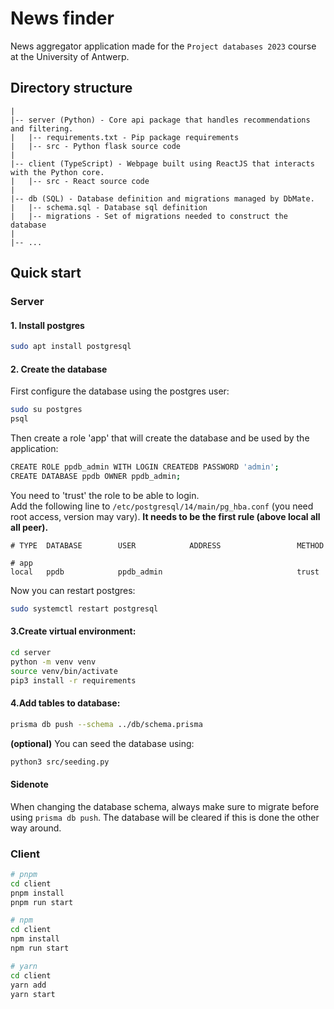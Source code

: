 # News finder

News aggregator application made for the `Project databases 2023` course at the University of Antwerp.

## Directory structure

```
|
|-- server (Python) - Core api package that handles recommendations and filtering.
|   |-- requirements.txt - Pip package requirements
|   |-- src - Python flask source code
|
|-- client (TypeScript) - Webpage built using ReactJS that interacts with the Python core.
|   |-- src - React source code
|
|-- db (SQL) - Database definition and migrations managed by DbMate.
|   |-- schema.sql - Database sql definition
|   |-- migrations - Set of migrations needed to construct the database
|
|-- ...
```

## Quick start

### Server

#### 1. Install postgres
```bash
sudo apt install postgresql
```
#### 2. Create the database
First configure the database using the postgres user:
```bash
sudo su postgres
psql
```

Then create a role 'app' that will create the database and be used by the application:
```bash
CREATE ROLE ppdb_admin WITH LOGIN CREATEDB PASSWORD 'admin';
CREATE DATABASE ppdb OWNER ppdb_admin;
```

You need to 'trust' the role to be able to login.\
Add the following line to `/etc/postgresql/14/main/pg_hba.conf` (you need root access, version may vary). **It needs to be the first rule (above local all all peer).**

```
# TYPE  DATABASE        USER            ADDRESS                 METHOD

# app
local   ppdb            ppdb_admin                              trust
```
Now you can restart postgres:
```bash
sudo systemctl restart postgresql
```

#### 3.Create virtual environment:
```bash
cd server
python -m venv venv
source venv/bin/activate
pip3 install -r requirements
```

#### 4.Add tables to database:
```bash
prisma db push --schema ../db/schema.prisma
```

**(optional)** You can seed the database using:
```bash
python3 src/seeding.py
```

#### Sidenote
When changing the database schema, always make sure to migrate before using `prisma db push`. The database will be cleared if this is done the other way around.

### Client

```bash
# pnpm
cd client
pnpm install
pnpm run start
```

```bash
# npm
cd client
npm install
npm run start
```

```bash
# yarn
cd client
yarn add
yarn start
```
